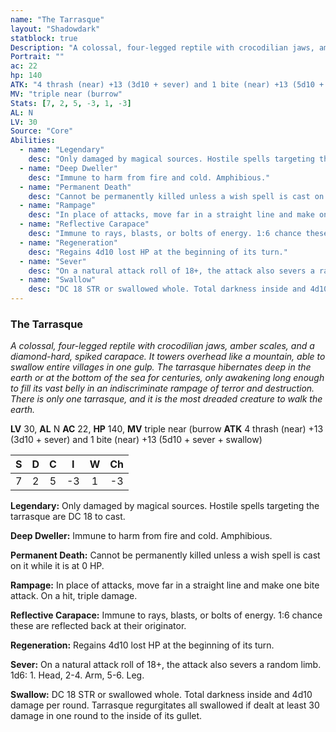 ```yaml
---
name: "The Tarrasque"
layout: "Shadowdark"
statblock: true
Description: "A colossal, four-legged reptile with crocodilian jaws, amber scales, and a diamond-hard, spiked carapace. It towers overhead like a mountain, able to swallow entire villages in one gulp. The tarrasque hibernates deep in the earth or at the bottom of the sea for centuries, only awakening long enough to fill its vast belly in an indiscriminate rampage of terror and destruction. There is only one tarrasque, and it is the most dreaded creature to walk the earth."
Portrait: ""
ac: 22
hp: 140
ATK: "4 thrash (near) +13 (3d10 + sever) and 1 bite (near) +13 (5d10 + sever + swallow)"
MV: "triple near (burrow"
Stats: [7, 2, 5, -3, 1, -3]
AL: N
LV: 30
Source: "Core"
Abilities:
  - name: "Legendary"
    desc: "Only damaged by magical sources. Hostile spells targeting the tarrasque are DC 18 to cast."
  - name: "Deep Dweller"
    desc: "Immune to harm from fire and cold. Amphibious."
  - name: "Permanent Death"
    desc: "Cannot be permanently killed unless a wish spell is cast on it while it is at 0 HP."
  - name: "Rampage"
    desc: "In place of attacks, move far in a straight line and make one bite attack. On a hit, triple damage."
  - name: "Reflective Carapace"
    desc: "Immune to rays, blasts, or bolts of energy. 1:6 chance these are reflected back at their originator."
  - name: "Regeneration"
    desc: "Regains 4d10 lost HP at the beginning of its turn."
  - name: "Sever"
    desc: "On a natural attack roll of 18+, the attack also severs a random limb. 1d6: 1. Head, 2-4. Arm, 5-6. Leg."
  - name: "Swallow"
    desc: "DC 18 STR or swallowed whole. Total darkness inside and 4d10 damage per round. Tarrasque regurgitates all swallowed if dealt at least 30 damage in one round to the inside of its gullet."
---
```


### The Tarrasque

_A colossal, four-legged reptile with crocodilian jaws, amber scales, and a diamond-hard, spiked carapace. It towers overhead like a mountain, able to swallow entire villages in one gulp. The tarrasque hibernates deep in the earth or at the bottom of the sea for centuries, only awakening long enough to fill its vast belly in an indiscriminate rampage of terror and destruction. There is only one tarrasque, and it is the most dreaded creature to walk the earth._

**LV** 30, **AL** N
**AC** 22, **HP** 140, **MV** triple near (burrow
**ATK** 4 thrash (near) +13 (3d10 + sever) and 1 bite (near) +13 (5d10 + sever + swallow)

|  S  |  D  |  C  |  I  |  W  |  Ch  |
|:---:|:---:|:---:|:---:|:---:|:----:|
| 7 | 2 | 5 | -3 | 1 | -3 |

**Legendary:** Only damaged by magical sources. Hostile spells targeting the tarrasque are DC 18 to cast.

**Deep Dweller:** Immune to harm from fire and cold. Amphibious.

**Permanent Death:** Cannot be permanently killed unless a wish spell is cast on it while it is at 0 HP.

**Rampage:** In place of attacks, move far in a straight line and make one bite attack. On a hit, triple damage.

**Reflective Carapace:** Immune to rays, blasts, or bolts of energy. 1:6 chance these are reflected back at their originator.

**Regeneration:** Regains 4d10 lost HP at the beginning of its turn.

**Sever:** On a natural attack roll of 18+, the attack also severs a random limb. 1d6: 1. Head, 2-4. Arm, 5-6. Leg.

**Swallow:** DC 18 STR or swallowed whole. Total darkness inside and 4d10 damage per round. Tarrasque regurgitates all swallowed if dealt at least 30 damage in one round to the inside of its gullet.

